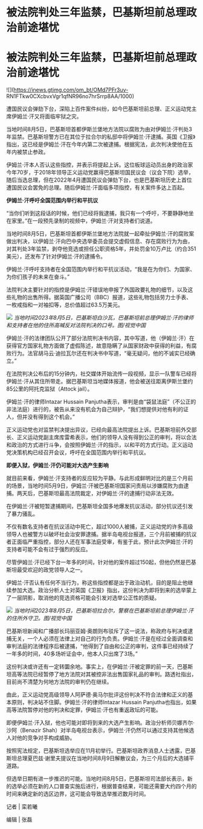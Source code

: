 # 被法院判处三年监禁，巴基斯坦前总理政治前途堪忧

# 被法院判处三年监禁，巴基斯坦前总理政治前途堪忧

![](https://inews.gtimg.com/om_bt/OMd7PFr3uv-
RN1FTkw0CXcbvxVgr1qfNR96no7hrSrrp8AA/1000)

遭国民议会弹劾下台，深陷上百件案件纠纷，如今巴基斯坦前总理、正义运动党主席伊姆兰·汗又将面临牢狱之灾。

当地时间8月5日，巴基斯坦首都伊斯兰堡地方法院以腐败为由对伊姆兰·汗判处3年监禁。巴基斯坦警方已在其位于拉合尔的私邸中将伊姆兰·汗逮捕。英国《卫报》指出，这已经是伊姆兰·汗在今年内第二次被逮捕。根据宪法，此次判决使他在五年内被禁止参政。

伊姆兰·汗本人否认这些指控，并表示将提起上诉。这位板球运动员出身的政治家今年70岁，于2018年领导正义运动党赢得巴基斯坦国民议会（议会下院）选举，随后当选总理，但在2022年4月遭国民议会弹劾下台，也是巴基斯坦历史上首位遭国民议会罢免的总理。随后伊姆兰·汗面临多项指控，有关案件多达上百起。

**伊姆兰·汗呼吁全国范围内举行和平抗议**

“当你们听到这段话的时候，他们已经将我逮捕，我只有一个呼吁，不要静静地坐在家里。”在一段预先录制的视频中，伊姆兰·汗对支持者们说道。

当地时间8月5日，巴基斯坦首都伊斯兰堡地方法院就一起牵扯伊姆兰·汗的腐败案做出判决，以伊姆兰·汗向巴中央选举委员会提交虚假信息、存在腐败行为为由，对其判处3年监禁，剥夺他竞选或担任公职资格5年，并处罚金10万卢比（约合351美元），还发布了针对伊姆兰·汗的逮捕令。

伊姆兰·汗呼吁支持者在全国范围内举行和平抗议活动，“我是在为你们、为国家、为你们孩子的未来在奋斗。”

法院判决主要针对的指控是伊姆兰·汗错误地申报了外国政要礼物的细节，以及这些礼物的出售所得。据英国广播公司（BBC）报道，这些礼物包括劳力士手表、一枚戒指和一对袖扣等，总价值超过63.5万美元。

![](https://inews.gtimg.com/om_bt/OGoUMb3cfv8eoYdYBZGCbcIUBqko7lTPSc7NXqDjIvu3wAA/1000)
_当地时间2023年8月5日，巴基斯坦白沙瓦，巴基斯坦前总理伊姆兰·汗的律师和支持者在他的住所高喊反对法院判决的口号。图/视觉中国_

伊姆兰·汗的法律团队公开了部分法院判决书内容，其中写道，他（伊姆兰·汗）在获得官方国家礼物方面做了虚假陈述，故意隐瞒了从国家财政中获得的利益，有腐败行为。法官胡马云·迪拉瓦尔还在判决书中写道，“毫无疑问，他的不诚实已经确立。”

在法院判决公布后的15分钟内，社交媒体开始流传一段视频，显示一队警车已经将伊姆兰·汗从其住所带走。据巴基斯坦当地媒体报道，他会被送往距离伊斯兰堡约85公里的阿托克监狱（Attock
jail）。

伊姆兰·汗的律师Intazar Hussain
Panjutha表示，审判是由“袋鼠法庭”（不公正的非法法庭）进行的，被告从来没有机会为自己辩护，“我们想提供对他有利的证人，但并没有得到这个机会。”

正义运动党也对监禁判决提出异议，已经向最高法院提出上诉。巴基斯坦前外交部长、正义运动党副主席库雷希表示，他们的领导人没有得到公正的审判，将以合法和政治的方式进行斗争，会按照伊姆兰·汗的指示，以和平的方式行动。正义运动党决策机构已经召开会议，呼吁在全国范围内举行和平抗议。

**即便入狱，伊姆兰·汗仍可能对大选产生影响**

就目前来看，伊姆兰·汗支持者的反应较为平静。与此形成鲜明对比的是三个月前的场景，当地时间5月9日，伊姆兰·汗被巴基斯坦国家问责局以涉嫌腐败为由逮捕。两天后，巴基斯坦最高法院裁定，对伊姆兰·汗的逮捕行动非法无效。

在伊姆兰·汗被短暂逮捕期间，巴基斯坦全国多地爆发抗议活动，部分抗议还引发了暴力骚乱。

不仅有数名支持者在抗议活动中死亡，超过1000人被捕，正义运动党的许多高级领导人也被警方以破坏社会治安罪逮捕。据半岛电视台报道，三个月前被捕的抗议者正面临严重指控，部分人还在军事法庭受审，有鉴于此，预计此次伊姆兰·汗的支持者可能不会有过于强烈的反应。

尽管伊姆兰·汗已经下台一年多的时间，针对他的案件超过150起，但他仍然是巴基斯坦最受欢迎的政党领导人之一。

伊姆兰·汗否认有任何不当行为，称这些指控都是出于政治动机，目的是阻止他继续参加大选。政治分析人士对英国《卫报》指出，这份判决为即将到来的选举蒙上了一层阴影，取消他的竞选资格可能会引发对选举公正性的质疑。

![](https://inews.gtimg.com/om_bt/Ob1g_eQ3LfdwYFJgpXPGCGYbLMU4kO1jMOvk7cjU5H3W0AA/1000)
_当地时间2023年8月5日，巴基斯坦拉合尔，警察在巴基斯坦前总理伊姆兰·汗的住所外守卫。图/视觉中国_

巴基斯坦新闻和广播部长玛丽亚姆·奥朗则布驳斥了这一说法，称政府与判决或逮捕无关，一个人必须在法律上对自己的行为负责。伊姆兰·汗是在经过全面调查和审判法庭的法律程序后被逮捕，“他得到了自由和公正的审判，这件事已经持续了一年多的时间，40多场听证会中，他本人只出席了3场。”

这份判决或许还有一定转圜余地。事实上，在伊姆兰·汗被定罪的前一天，巴基斯坦高等法院已经暂停了地方法院对其被控非法出售国家礼品的审判。路透社指出，目前尚不清楚为何地方法院的审判仍在继续。

由此，正义运动党高级领导人阿萨德·奥马尔批评这份判决不符合法律和正义的基本原则，判决站不住脚。伊姆兰·汗的律师Intazar Hussain
Panjutha也指出，如果高等法院暂停对他的判决和定罪，伊姆兰·汗也有重返政坛的可能。

即便伊姆兰·汗入狱，他也可能对即将到来的大选产生影响。政治分析师贝娜齐尔·沙阿（Benazir
Shah）对半岛电视台表示，伊姆兰·汗仍然可以通过支持其他候选人对他的竞争对手构成威胁。

按照宪法规定，巴基斯坦选举应在11月初举行。巴基斯坦政界消息人士透露，巴基斯坦总理夏巴兹·谢里夫提议在当地时间8月9日解散议会，为三个月后的大选铺平道路。

但选举日期有进一步推迟的可能。当地时间8月5日，巴基斯坦司法部长表示，新的选举必须在新的人口普查实施后进行，根据普查结果，可能还需要大约四个月的时间来确定新的选区边界，这可能会导致选举推迟数月时间。

记者 | 栾若曦

编辑 | 张磊

